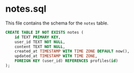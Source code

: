 # notes.sql

This file contains the schema for the `notes` table.

```sql
CREATE TABLE IF NOT EXISTS notes (
    id TEXT PRIMARY KEY,
    user_id TEXT NOT NULL,
    content TEXT NOT NULL,
    created_at TIMESTAMP WITH TIME ZONE DEFAULT now(),
    updated_at TIMESTAMP WITH TIME ZONE,
    FOREIGN KEY (user_id) REFERENCES profiles(id)
);
```
